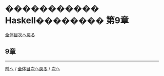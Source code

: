# ����������� Haskell�������� 第9章
[全体目次へ戻る](index.md)

## 9章

***

[前へ](c8.md) /
[全体目次へ戻る](index.md) /
[次へ](c10.md)
